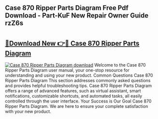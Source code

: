 ## Case 870 Ripper Parts Diagram Free Pdf Download - Part-KuF New Repair Owner Guide rzZ6s

# <h2><a href="http://dfjus5.blite.top/?on=Case+870+Ripper+Parts+Diagram">🔗Download New 👉🔴 Case 870 Ripper Parts Diagram</a></h2>

[![Case 870 Ripper Parts Diagram download](https://i.imgur.com/lujVjoI.png)](http://dfjus5.blite.top/?on=Case+870+Ripper+Parts+Diagram)
Welcome to the Case 870 Ripper Parts Diagram user manual, your one-stop resource for understanding and using your new product. Common Questions Case 870 Ripper Parts Diagram This section addresses commonly asked questions and provides helpful troubleshooting tips. Case 870 Ripper Parts Diagram offers a range of advanced features, such as virtual assistant, smart notifications, customizable shortcuts, and automated tasks, all easily controlled through the user interface. Your Success is Our Goal Case 870 Ripper Parts Diagram. We are here to ensure your complete satisfaction with your new product.
